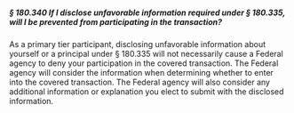 ##### § 180.340 If I disclose unfavorable information required under § 180.335, will I be prevented from participating in the transaction? #####

As a primary tier participant, disclosing unfavorable information about yourself or a principal under § 180.335 will not necessarily cause a Federal agency to deny your participation in the covered transaction. The Federal agency will consider the information when determining whether to enter into the covered transaction. The Federal agency will also consider any additional information or explanation you elect to submit with the disclosed information.